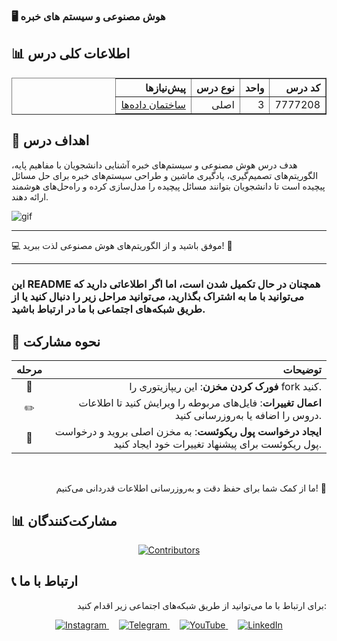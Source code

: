### 🖥️ هوش مصنوعی و سیستم های خبره

## 📊 اطلاعات کلی درس
<div align="center" style="direction: rtl">
    <table border="1" style="text-align: right;">
    <tr>
      <th>کد درس</th>
      <th>واحد</th>
      <th>نوع درس</th>
      <th>پیش‌نیازها</th>
    </tr>
    <tr>
      <td>7777208</td>
      <td>3</td>
      <td>اصلی</td>
      <td><a href="/نیمسال 3/ساختمان داده/README.md">ساختمان داده‌ها</a></td>
    </tr>
  </table>
</div>

## 🎯 اهداف درس
هدف درس هوش مصنوعی و سیستم‌های خبره آشنایی دانشجویان با مفاهیم پایه، الگوریتم‌های تصمیم‌گیری، یادگیری ماشین و طراحی سیستم‌های خبره برای حل مسائل پیچیده است تا دانشجویان بتوانند مسائل پیچیده را مدل‌سازی کرده و راه‌حل‌های هوشمند ارائه دهند.


![gif](https://cdn.dribbble.com/users/1446559/screenshots/5453050/media/ff7fdbdc9b667c74cc57db48bfc2ffc7.gif)

<!-- ## 📚 منابع درس


## 📅 سیلابس معمول


## 🔗 منابع مفید دیگر
- [GeeksforGeeks AI Tutorial](https://www.geeksforgeeks.org/ai-algorithms/) - آموزش‌های الگوریتم های مختلف هوش مصنوعی با مثال های مختلف


<!-- ## 💡 نکات مهم -->

------- 

💻 موفق باشید و از الگوریتم‌های هوش مصنوعی لذت ببرید! 🚀

---

 ### این <b>README</b> همچنان در حال تکمیل شدن است، اما اگر اطلاعاتی دارید که می‌توانید با ما به اشتراک بگذارید، می‌توانید مراحل زیر را دنبال کنید یا از طریق شبکه‌های اجتماعی با ما در ارتباط باشید.



## 🤝 نحوه مشارکت

<div align="center">

| مرحله | توضیحات |
|:-----:|------:|
| 🍴 | **فورک کردن مخزن**: این ریپازیتوری را fork کنید. |
| ✏️ | **اعمال تغییرات**: فایل‌های مربوطه را ویرایش کنید تا اطلاعات دروس را اضافه یا به‌روزرسانی کنید. |
| 🔀 | **ایجاد درخواست پول ریکوئست**: به مخزن اصلی بروید و درخواست پول ریکوئست برای پیشنهاد تغییرات خود ایجاد کنید. |

</div>
<br>
<p align="right">
ما از کمک شما برای حفظ دقت و به‌روزرسانی اطلاعات قدردانی می‌کنیم! 🚀
</p>

## 📊 مشارکت‌کنندگان

<p align="center">
  <a href="https://github.com/CE-SCU/scu-computer-engineering-courses/graphs/contributors">
    <img src="https://contrib.rocks/image?repo=CE-SCU/scu-computer-engineering-courses" alt="Contributors"/>
  </a>
</p>

## 📞 ارتباط با ما

<p align="right">
برای ارتباط با ما می‌توانید از طریق شبکه‌های اجتماعی زیر اقدام کنید:
</p>

<p align="center">
  <a href="https://www.instagram.com/ce_scu" target="_blank">
    <img src="https://img.shields.io/badge/Instagram-E4405F?style=for-the-badge&logo=instagram&logoColor=white" alt="Instagram"/>
  </a>
  &nbsp;&nbsp;&nbsp;
  <a href="https://t.me/ce_scu" target="_blank">
    <img src="https://img.shields.io/badge/Telegram-2CA5E0?style=for-the-badge&logo=telegram&logoColor=white" alt="Telegram"/>
  </a>
  &nbsp;&nbsp;&nbsp;
  <a href="https://www.youtube.com/@ce_scu" target="_blank">
    <img src="https://img.shields.io/badge/YouTube-FF0000?style=for-the-badge&logo=youtube&logoColor=white" alt="YouTube"/>
  </a>
  &nbsp;&nbsp;&nbsp;
  <a href="https://www.linkedin.com/in/ce-scu" target="_blank">
    <img src="https://img.shields.io/badge/LinkedIn-0077B5?style=for-the-badge&logo=linkedin&logoColor=white" alt="LinkedIn"/>
  </a>
</p>
